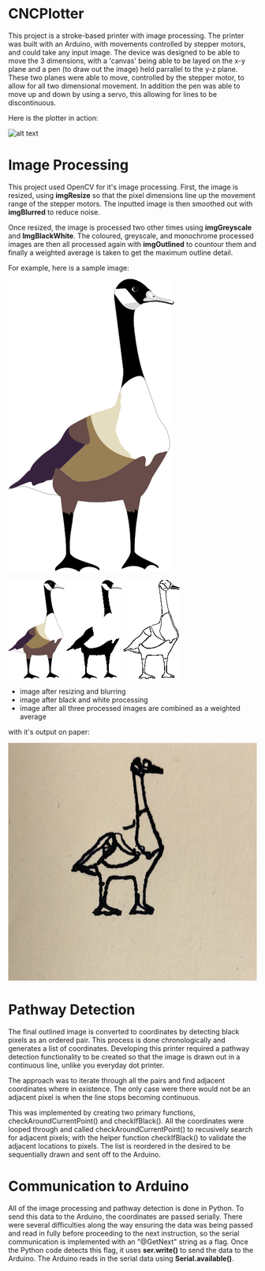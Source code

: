 # CNCPlotter
This project is a stroke-based printer with image processing. The printer was built with an Arduino, with movements controlled by stepper motors, and could take any input image. The device was designed to be able to move the 3 dimensions, with a 'canvas' being able to be layed on the x-y plane and a pen (to draw out the image) held parrallel to the y-z plane. These two planes were able to move, controlled by the stepper motor, to allow for all two dimensional movement. In addition the pen was able to move up and down by using a servo, this allowing for lines to be discontinuous. 

Here is the plotter in action:

![alt text](https://github.com/thgao/CNCPlotter/blob/master/src/Image%20Processing%20Output%20Images/goosedrawing.gif)



# Image Processing 
This project used OpenCV for it's image processing. First, the image is resized, using **imgResize** so that the pixel dimensions line up the movement range of the stepper motors. The inputted image is then smoothed out with **imgBlurred** to reduce noise.

Once resized, the image is processed two other times using **imgGreyscale** and **ImgBlackWhite**. The coloured, greyscale, and monochrome processed images are then all processed again with **imgOutlined** to countour them and finally a weighted average is taken to get the maximum outline detail.

For example, here is a sample image:

![alt text](https://raw.githubusercontent.com/thgao/CNCPlotter/master/src/Image%20Processing%20Output%20Images/goose.png)<br>

![alt text](https://raw.githubusercontent.com/thgao/CNCPlotter/master/src/Image%20Processing%20Output%20Images/img_resize.png)
![alt text](https://raw.githubusercontent.com/thgao/CNCPlotter/master/src/Image%20Processing%20Output%20Images/img_bw.png)
![alt text](https://raw.githubusercontent.com/thgao/CNCPlotter/master/src/Image%20Processing%20Output%20Images/img_outline.png)
- image after resizing and blurring
- image after black and white processing
- image after all three processed images are combined as a weighted average

with it's output on paper:

![alt text](https://raw.githubusercontent.com/thgao/CNCPlotter/master/src/Image%20Processing%20Output%20Images/CNC%20Goose%20Drawing.jpg)
 
# Pathway Detection
The final outlined image is converted to coordinates by detecting black pixels as an ordered pair. This process is done chronologically and generates a list of coordinates. Developing this printer required a pathway detection functionality to be created so that the image is drawn out in a continuous line, unlike you everyday dot printer.

The approach was to iterate through all the pairs and find adjacent coordinates where in existence. The only case were there would not be an adjacent pixel is when the line stops becoming continuous. 

This was implemented by creating two primary functions, checkAroundCurrentPoint() and checkIfBlack(). All the coordinates were looped through and called checkAroundCurrentPoint() to recusively search for adjacent pixels; with the helper function checkIfBlack() to validate the adjacent locations to pixels. The list is reordered in the desired to be sequentially drawn and sent off to the Arduino.

# Communication to Arduino
All of the image processing and pathway detection is done in Python. To send this data to the Arduino, the coordinates are passed serially. There were several difficulties along the way ensuring the data was being passed and read in fully before proceeding to the next instruction, so the serial communication is implemented with an "@GetNext" string as a flag. Once the Python code detects this flag, it uses **ser.write()** to send the data to the Arduino. The Arduino reads in the serial data using **Serial.available()**.


